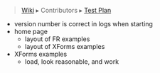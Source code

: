 > [Wiki](Home) ▸ Contributors ▸ [Test Plan](./Contributors-:-Test-Plan)

- version number is correct in logs when starting
- home page
  - layout of FR examples
  - layout of XForms examples
- XForms examples
  - load, look reasonable, and work